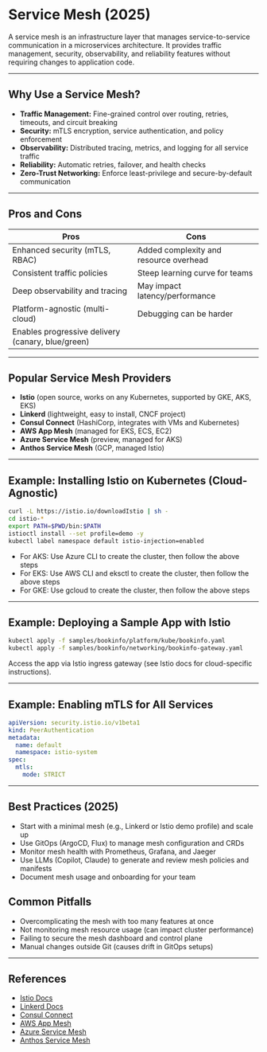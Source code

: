# Service Mesh (2025)

A service mesh is an infrastructure layer that manages service-to-service communication in a microservices architecture. It provides traffic management, security, observability, and reliability features without requiring changes to application code.

---

## Why Use a Service Mesh?

- **Traffic Management:** Fine-grained control over routing, retries, timeouts, and circuit breaking
- **Security:** mTLS encryption, service authentication, and policy enforcement
- **Observability:** Distributed tracing, metrics, and logging for all service traffic
- **Reliability:** Automatic retries, failover, and health checks
- **Zero-Trust Networking:** Enforce least-privilege and secure-by-default communication

---

## Pros and Cons

| Pros | Cons |
|------|------|
| Enhanced security (mTLS, RBAC) | Added complexity and resource overhead |
| Consistent traffic policies | Steep learning curve for teams |
| Deep observability and tracing | May impact latency/performance |
| Platform-agnostic (multi-cloud) | Debugging can be harder |
| Enables progressive delivery (canary, blue/green) | |

---

## Popular Service Mesh Providers

- **Istio** (open source, works on any Kubernetes, supported by GKE, AKS, EKS)
- **Linkerd** (lightweight, easy to install, CNCF project)
- **Consul Connect** (HashiCorp, integrates with VMs and Kubernetes)
- **AWS App Mesh** (managed for EKS, ECS, EC2)
- **Azure Service Mesh** (preview, managed for AKS)
- **Anthos Service Mesh** (GCP, managed Istio)

---

## Example: Installing Istio on Kubernetes (Cloud-Agnostic)

```bash
curl -L https://istio.io/downloadIstio | sh -
cd istio-*
export PATH=$PWD/bin:$PATH
istioctl install --set profile=demo -y
kubectl label namespace default istio-injection=enabled
```

- For AKS: Use Azure CLI to create the cluster, then follow the above steps
- For EKS: Use AWS CLI and eksctl to create the cluster, then follow the above steps
- For GKE: Use gcloud to create the cluster, then follow the above steps

---

## Example: Deploying a Sample App with Istio

```bash
kubectl apply -f samples/bookinfo/platform/kube/bookinfo.yaml
kubectl apply -f samples/bookinfo/networking/bookinfo-gateway.yaml
```

Access the app via Istio ingress gateway (see Istio docs for cloud-specific instructions).

---

## Example: Enabling mTLS for All Services

```yaml
apiVersion: security.istio.io/v1beta1
kind: PeerAuthentication
metadata:
  name: default
  namespace: istio-system
spec:
  mtls:
    mode: STRICT
```

---

## Best Practices (2025)

- Start with a minimal mesh (e.g., Linkerd or Istio demo profile) and scale up
- Use GitOps (ArgoCD, Flux) to manage mesh configuration and CRDs
- Monitor mesh health with Prometheus, Grafana, and Jaeger
- Use LLMs (Copilot, Claude) to generate and review mesh policies and manifests
- Document mesh usage and onboarding for your team

## Common Pitfalls

- Overcomplicating the mesh with too many features at once
- Not monitoring mesh resource usage (can impact cluster performance)
- Failing to secure the mesh dashboard and control plane
- Manual changes outside Git (causes drift in GitOps setups)

---

## References

- [Istio Docs](https://istio.io/latest/docs/)
- [Linkerd Docs](https://linkerd.io/2.14/overview/)
- [Consul Connect](https://www.consul.io/docs/connect)
- [AWS App Mesh](https://docs.aws.amazon.com/app-mesh/latest/userguide/)
- [Azure Service Mesh](https://learn.microsoft.com/en-us/azure/aks/open-service-mesh-about)
- [Anthos Service Mesh](https://cloud.google.com/anthos/service-mesh/docs)
